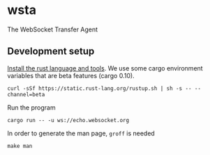 # wsta

The WebSocket Transfer Agent

## Development setup

[Install the rust language and
tools](https://doc.rust-lang.org/book/getting-started.html#installing-rust).
We use some cargo environment variables that are beta features (cargo 0.10).

    curl -sSf https://static.rust-lang.org/rustup.sh | sh -s -- --channel=beta

Run the program

    cargo run -- -u ws://echo.websocket.org

In order to generate the man page, `groff` is needed

    make man

